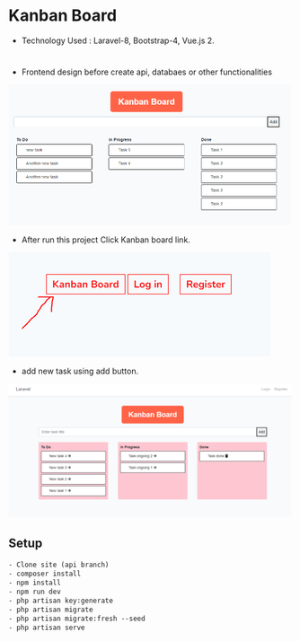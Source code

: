   
# Kanban Board

- Technology Used : Laravel-8, Bootstrap-4, Vue.js 2.
#

- Frontend design before create api, databaes or other functionalities

![Screenshot](intial-image-view.PNG)

- After run this project Click Kanban board link.

![Screenshot](1.PNG)

- add new task using add button.

![Screenshot](2.PNG)


## Setup

	- Clone site (api branch)
	- composer install
	- npm install
	- npm run dev
	- php artisan key:generate
	- php artisan migrate
	- php artisan migrate:fresh --seed
	- php artisan serve




